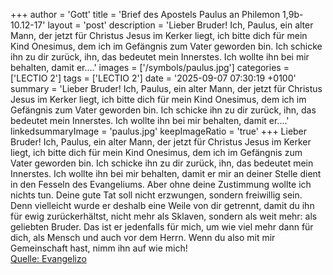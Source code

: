 +++
author = 'Gott'
title = 'Brief des Apostels Paulus an Philemon 1,9b-10.12-17'
layout = 'post'
description = 'Lieber Bruder! Ich, Paulus, ein alter Mann, der jetzt für Christus Jesus im Kerker liegt, ich bitte dich für mein Kind Onesimus, dem ich im Gefängnis zum Vater geworden bin. Ich schicke ihn zu dir zurück, ihn, das bedeutet mein Innerstes. Ich wollte ihn bei mir behalten, damit er....'
images = ['/symbols/paulus.jpg']
categories = ['LECTIO 2']
tags = ['LECTIO 2']
date = '2025-09-07 07:30:19 +0100'
summary = 'Lieber Bruder! Ich, Paulus, ein alter Mann, der jetzt für Christus Jesus im Kerker liegt, ich bitte dich für mein Kind Onesimus, dem ich im Gefängnis zum Vater geworden bin. Ich schicke ihn zu dir zurück, ihn, das bedeutet mein Innerstes. Ich wollte ihn bei mir behalten, damit er....'
linkedsummaryImage = 'paulus.jpg'
keepImageRatio = 'true'
+++
Lieber Bruder! Ich, Paulus, ein alter Mann, der jetzt für Christus Jesus im Kerker liegt,
ich bitte dich für mein Kind Onesimus, dem ich im Gefängnis zum Vater geworden bin.
Ich schicke ihn zu dir zurück, ihn, das bedeutet mein Innerstes.
Ich wollte ihn bei mir behalten, damit er mir an deiner Stelle dient in den Fesseln des Evangeliums.<!--more-->
Aber ohne deine Zustimmung wollte ich nichts tun. Deine gute Tat soll nicht erzwungen, sondern freiwillig sein.
Denn vielleicht wurde er deshalb eine Weile von dir getrennt, damit du ihn für ewig zurückerhältst,
nicht mehr als Sklaven, sondern als weit mehr: als geliebten Bruder. Das ist er jedenfalls für mich, um wie viel mehr dann für dich, als Mensch und auch vor dem Herrn.
Wenn du also mit mir Gemeinschaft hast, nimm ihn auf wie mich!<br> [Quelle: Evangelizo](https://evangeliumtagfuertag.org/DE/gospel)